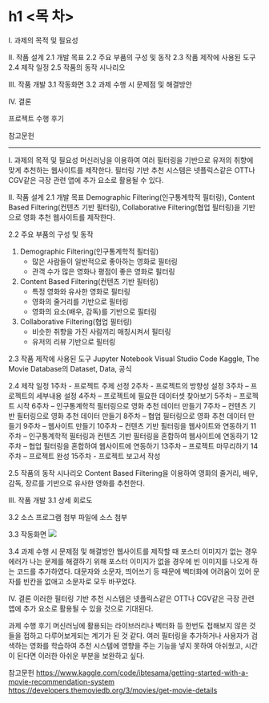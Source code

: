 # h1 <목  차>

Ⅰ. 과제의 목적 및 필요성

Ⅱ. 작품 설계
2.1 개발 목표
2.2 주요 부품의 구성 및 동작
2.3 작품 제작에 사용된 도구
2.4 제작 일정
2.5 작품의 동작 시나리오

Ⅲ. 작품 개발
3.1 작동화면
3.2 과제 수행 시 문제점 및 해결방안

Ⅳ. 결론

프로젝트 수행 후기

참고문헌




--------------------------------------------------------------------------------------------------------------------------------------





Ⅰ. 과제의 목적 및 필요성
 머신러닝을 이용하여 여러 필터링을 기반으로 유저의 취향에 맞게 추천하는 웹사이트를 제작한다.
 필터링 기반 추천 시스템은 넷플릭스같은 OTT나 CGV같은 극장 관련 앱에 추가 요소로 활용될 수 있다.

Ⅱ. 작품 설계
2.1 개발 목표
 Demographic Filtering(인구통계학적 필터링), Content Based Filtering(컨텐츠 기반 필터링), Collaborative Filtering(협업 필터링)을 기반으로 영화 추천 웹사이트를 제작한다.

2.2 주요 부품의 구성 및 동작
 1. Demographic Filtering(인구통계학적 필터링)
       - 많은 사람들이 일반적으로 좋아하는 영화로 필터링
       - 관객 수가 많은 영화나 평점이 좋은 영화로 필터링
 2. Content Based Filtering(컨텐츠 기반 필터링)
       - 특정 영화와 유사한 영화로 필터링
       - 영화의 줄거리를 기반으로 필터링
       - 영화의 요소(배우, 감독)를 기반으로 필터링
 3. Collaborative Filtering(협업 필터링)
       - 비슷한 취향을 가진 사람끼리 매칭시켜서 필터링
       - 유저의 리뷰 기반으로 필터링

2.3 작품 제작에 사용된 도구
Jupyter Notebook
Visual Studio Code
Kaggle, The Movie Database의 Dataset, Data, 공식

2.4 제작 일정
1주차 - 프로젝트 주제 선정
2주차 - 프로젝트의 방향성 설정
3주차 – 프로젝트의 세부내용 설정
4주차 – 프로젝트에 필요한 데이터셋 찾아보기
5주차 – 프로젝트 시작
6주차 – 인구통계학적 필터링으로 영화 추천 데이터 만들기
7주차 – 컨텐츠 기반 필터링으로 영화 추천 데이터 만들기
8주차 – 협업 필터링으로 영화 추천 데이터 만들기
9주차 – 웹사이트 만들기
10주차 – 컨텐츠 기반 필터링을 웹사이트와 연동하기
11주차 – 인구통계학적 필터링과 컨텐츠 기반 필터링을 혼합하여 웹사이트에 연동하기
12주차 – 협업 필터링을 혼합하여 웹사이트에 연동하기
13주차 – 프로젝트 마무리하기
14주차 – 프로젝트 완성
15주차 - 프로젝트 보고서 작성

2.5 작품의 동작 시나리오
Content Based Filtering을 이용하여 영화의 줄거리, 배우, 감독, 장르를 기반으로 유사한 영화를 추천한다.

Ⅲ. 작품 개발
3.1 상세 회로도

3.2 소스 프로그램
첨부 파일에 소스 첨부

3.3 작동화면
<img src="https://i.esdrop.com/d/f/3X5MiUW5Gr/lV3fvTUVny.png
">

3.4 과제 수행 시 문제점 및 해결방안
웹사이트를 제작할 때 포스터 이미지가 없는 경우 에러가 나는 문제를 해결하기 위해 포스터 이미지가 없을 경우에 빈 이미지를 나오게 하는 코드를 추가하였다.
대문자와 소문자, 띄어쓰기 등 때문에 벡터화에 어려움이 있어 문자를 빈칸을 없애고 소문자로 모두 바꾸었다.

Ⅳ. 결론
이러한 필터링 기반 추천 시스템은 넷플릭스같은 OTT나 CGV같은 극장 관련 앱에 추가 요소로 활용될 수 있을 것으로 기대된다.

과제 수행 후기
머신러닝에 활용되는 라이브러리나 벡터화 등 한번도 접해보지 않은 것들을 접하고 다루어보게되는 계기가 된 것 같다.
여러 필터링을 추가하거나 사용자가 검색하는 영화를 학습하여 추천 시스템에 영향을 주는 기능을 넣지 못하여 아쉬웠고, 시간이 된다면 이러한 아쉬운 부분을 보완하고 싶다.


참고문헌
https://www.kaggle.com/code/ibtesama/getting-started-with-a-movie-recommendation-system
https://developers.themoviedb.org/3/movies/get-movie-details
